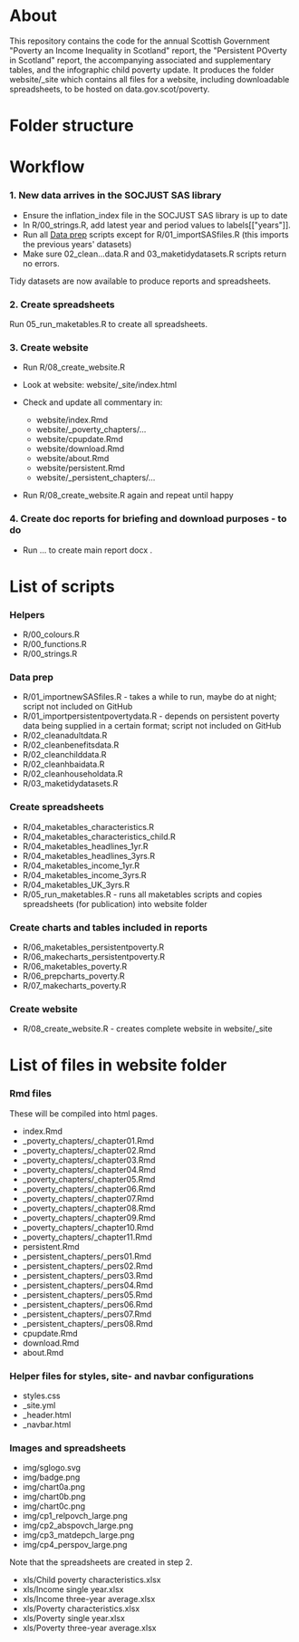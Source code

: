 # About

This repository contains the code for the annual Scottish Government "Poverty an Income Inequality in Scotland" report, the "Persistent POverty in Scotland" report, the accompanying associated and supplementary tables, and the infographic child poverty update. It produces the folder website/\_site which contains all files for a website, including downloadable spreadsheets, to be hosted on data.gov.scot/poverty.

# Folder structure



# Workflow

### 1. New data arrives in the SOCJUST SAS library

* Ensure the inflation_index file in the SOCJUST SAS library is up to date
* In R/00_strings.R, add latest year and period values to labels\[\["years"]].
* Run all [Data prep](#dataprep) scripts except for R/01_importSASfiles.R (this imports the previous years' datasets)
* Make sure 02_clean...data.R and 03_maketidydatasets.R scripts return no errors. 

Tidy datasets are now available to produce reports and spreadsheets.

### 2. Create spreadsheets

Run 05_run_maketables.R to create all spreadsheets.

### 3. Create website

* Run R/08_create_website.R
* Look at website: website/\_site/index.html
* Check and update all commentary in:

  * website/index.Rmd
  * website/\_poverty_chapters/...
  * website/cpupdate.Rmd
  * website/download.Rmd
  * website/about.Rmd
  * website/persistent.Rmd
  * website/\_persistent_chapters/...

* Run R/08_create_website.R again and repeat until happy

### 4. Create doc reports for briefing and download purposes - to do

* Run ... to create main report docx .

# List of scripts

### Helpers

* R/00_colours.R
* R/00_functions.R
* R/00_strings.R

### Data prep<a name="dataprep"></a>

* R/01_importnewSASfiles.R - takes a while to run, maybe do at night; script not included on GitHub
* R/01_importpersistentpovertydata.R - depends on persistent poverty data being supplied in a certain format; script not included on GitHub
* R/02_cleanadultdata.R
* R/02_cleanbenefitsdata.R
* R/02_cleanchilddata.R
* R/02_cleanhbaidata.R
* R/02_cleanhouseholdata.R
* R/03_maketidydatasets.R

### Create spreadsheets

* R/04_maketables_characteristics.R
* R/04_maketables_characteristics_child.R
* R/04_maketables_headlines_1yr.R
* R/04_maketables_headlines_3yrs.R
* R/04_maketables_income_1yr.R
* R/04_maketables_income_3yrs.R
* R/04_maketables_UK_3yrs.R
* R/05_run_maketables.R - runs all maketables scripts and copies spreadsheets (for publication) into website folder

### Create charts and tables included in reports

* R/06_maketables_persistentpoverty.R
* R/06_makecharts_persistentpoverty.R
* R/06_maketables_poverty.R
* R/06_prepcharts_poverty.R
* R/07_makecharts_poverty.R

### Create website

* R/08_create_website.R - creates complete website in website/\_site

# List of files in website folder

### Rmd files

These will be compiled into html pages.

* index.Rmd
* \_poverty_chapters/\_chapter01.Rmd
* \_poverty_chapters/\_chapter02.Rmd
* \_poverty_chapters/\_chapter03.Rmd
* \_poverty_chapters/\_chapter04.Rmd
* \_poverty_chapters/\_chapter05.Rmd
* \_poverty_chapters/\_chapter06.Rmd
* \_poverty_chapters/\_chapter07.Rmd
* \_poverty_chapters/\_chapter08.Rmd
* \_poverty_chapters/\_chapter09.Rmd
* \_poverty_chapters/\_chapter10.Rmd
* \_poverty_chapters/\_chapter11.Rmd
* persistent.Rmd
* \_persistent_chapters/\_pers01.Rmd
* \_persistent_chapters/\_pers02.Rmd
* \_persistent_chapters/\_pers03.Rmd
* \_persistent_chapters/\_pers04.Rmd
* \_persistent_chapters/\_pers05.Rmd
* \_persistent_chapters/\_pers06.Rmd
* \_persistent_chapters/\_pers07.Rmd
* \_persistent_chapters/\_pers08.Rmd
* cpupdate.Rmd
* download.Rmd
* about.Rmd

### Helper files for styles, site- and navbar configurations

* styles.css
* \_site.yml
* \_header.html
* \_navbar.html

### Images and spreadsheets

* img/sglogo.svg
* img/badge.png
* img/chart0a.png
* img/chart0b.png
* img/chart0c.png
* img/cp1_relpovch_large.png
* img/cp2_abspovch_large.png
* img/cp3_matdepch_large.png
* img/cp4_perspov_large.png

Note that the spreadsheets are created in step 2.

* xls/Child poverty characteristics.xlsx
* xls/Income single year.xlsx
* xls/Income three-year average.xlsx
* xls/Poverty characteristics.xlsx
* xls/Poverty single year.xlsx
* xls/Poverty three-year average.xlsx



